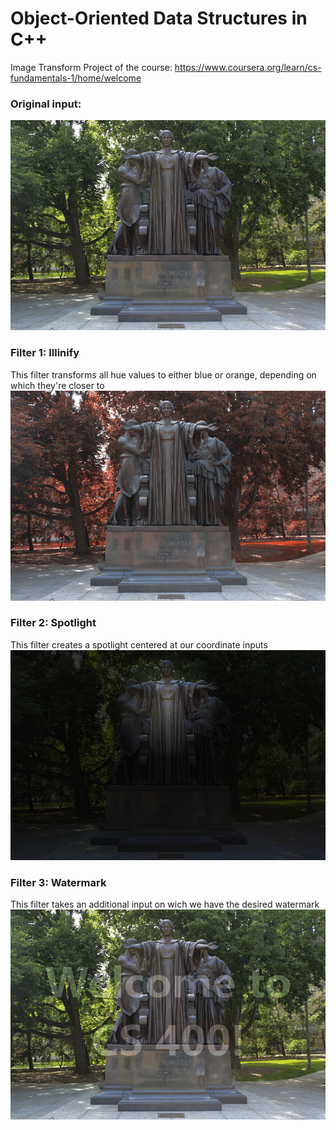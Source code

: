 # Object-Oriented Data Structures in C++

Image Transform Project of the course: https://www.coursera.org/learn/cs-fundamentals-1/home/welcome

### Original input:
![alt text](https://github.com/HeNeos/Object_Oriented_Data_Structures/blob/master/alma.png)
### Filter 1: Illinify
This filter transforms all hue values to either blue or orange, depending on which they're closer to
![alt text](https://github.com/HeNeos/Object_Oriented_Data_Structures/blob/master/out-illinify.png)
### Filter 2: Spotlight
This filter creates a spotlight centered at our coordinate inputs
![alt text](https://github.com/HeNeos/Object_Oriented_Data_Structures/blob/master/out-spotlight.png)
### Filter 3: Watermark
This filter takes an additional input on wich we have the desired watermark
![alt text](https://github.com/HeNeos/Object_Oriented_Data_Structures/blob/master/out-watermark.png)

